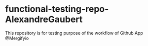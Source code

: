 # functional-testing-repo-AlexandreGaubert

This repository is for testing purpose of the workflow of Github App @Mergifyio
